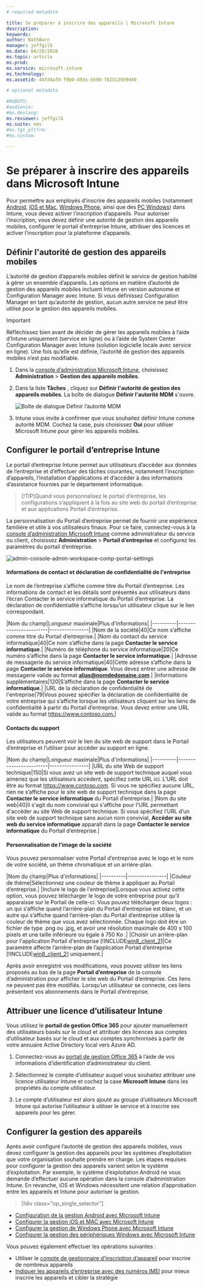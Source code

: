 ```yaml
---
# required metadata

title: Se préparer à inscrire des appareils | Microsoft Intune
description:
keywords:
author: NathBarn
manager: jeffgilb
ms.date: 04/28/2016
ms.topic: article
ms.prod:
ms.service: microsoft-intune
ms.technology:
ms.assetid: 44fd4af0-f9b0-493a-b590-7825139d9d40

# optional metadata

#ROBOTS:
#audience:
#ms.devlang:
ms.reviewer: jeffgilb
ms.suite: ems
#ms.tgt_pltfrm:
#ms.custom:

---
```


# Se préparer à inscrire des appareils dans Microsoft Intune
Pour permettre aux employés d’inscrire des appareils mobiles (notamment [Android](set-up-android-management-with-microsoft-intune.md), [iOS et Mac](set-up-ios-and-mac-management-with-microsoft-intune.md), [Windows Phone](set-up-windows-phone-management-with-microsoft-intune.md), ainsi que des [PC Windows](set-up-windows-device-management-with-microsoft-intune.md)) dans Intune, vous devez activer l’inscription d’appareils. Pour autoriser l’inscription, vous devez définir une autorité de gestion des appareils mobiles, configurer le portail d’entreprise Intune, attribuer des licences et activer l’inscription pour la plateforme d’appareils.

## Définir l'autorité de gestion des appareils mobiles
L’autorité de gestion d’appareils mobiles définit le service de gestion habilité à gérer un ensemble d’appareils. Les options en matière d’autorité de gestion des appareils mobiles incluent Intune en version autonome et Configuration Manager avec Intune. Si vous définissez Configuration Manager en tant qu’autorité de gestion, aucun autre service ne peut être utilisé pour la gestion des appareils mobiles.

>[!IMPORTANT]
> Réfléchissez bien avant de décider de gérer les appareils mobiles à l’aide d’Intune uniquement (service en ligne) ou à l’aide de System Center Configuration Manager avec Intune (solution logicielle locale avec service en ligne). Une fois qu’elle est définie, l’autorité de gestion des appareils mobiles n’est pas modifiable.



1.  Dans la [console d’administration Microsoft Intune](http://manage.microsoft.com), choisissez **Administration** &gt; **Gestion des appareils mobiles**.

2.  Dans la liste **Tâches** , cliquez sur **Définir l'autorité de gestion des appareils mobiles**. La boîte de dialogue **Définir l'autorité MDM** s'ouvre.

    ![Boîte de dialogue Définir l’autorité MDM](../media/intune-mdm-authority.png)

3.  Intune vous invite à confirmer que vous souhaitez définir Intune comme autorité MDM. Cochez la case, puis choisissez **Oui** pour utiliser Microsoft Intune pour gérer les appareils mobiles.

## Configurer le portail d’entreprise Intune

Le portail d’entreprise Intune permet aux utilisateurs d’accéder aux données de l’entreprise et d’effectuer des tâches courantes, notamment l’inscription d’appareils, l’installation d’applications et d’accéder à des informations d’assistance fournies par le département informatique.

> [!TIP]Quand vous personnalisez le portail d’entreprise, les configurations s’appliquent à la fois au site web du portail d’entreprise et aux applications Portail d’entreprise.

La personnalisation du Portail d’entreprise permet de fournir une expérience familière et utile à vos utilisateurs finaux. Pour ce faire, connectez-vous à la [console d’administration Microsoft Intune](https://manage.microsoft.com) comme administrateur du service ou client, choisissez **Administration** &gt; **Portail d’entreprise** et configurez les paramètres du portail d’entreprise.

![admin-console-admin-workspace-comp-portal-settings](../media/cp_sa_cpsetup.PNG)

#### Informations de contact et déclaration de confidentialité de l'entreprise

Le nom de l’entreprise s’affiche comme titre du Portail d’entreprise. Les informations de contact et les détails sont présentés aux utilisateurs dans l’écran Contacter le service informatique du Portail d’entreprise. La déclaration de confidentialité s’affiche lorsqu’un utilisateur clique sur le lien correspondant.

|Nom du champ|Longueur maximale|Plus d'informations|
    |----------|------------------------|----------------|
    |Nom de la société|40|Ce nom s’affiche comme titre du Portail d’entreprise.|
    |Nom du contact du service informatique|40|Ce nom s’affiche dans la page **Contacter le service informatique**.|
    |Numéro de téléphone du service informatique|20|Ce numéro s’affiche dans la page **Contacter le service informatique**.|
    |Adresse de messagerie du service informatique|40|Cette adresse s’affiche dans la page **Contacter le service informatique**. Vous devez entrer une adresse de messagerie valide au format **alias@nomdedomaine.com**.|
    |Informations supplémentaires|120|S’affiche dans la page **Contacter le service informatique**.|
    |URL de la déclaration de confidentialité de l'entreprise|79|Vous pouvez spécifier la déclaration de confidentialité de votre entreprise qui s’affiche lorsque les utilisateurs cliquent sur les liens de confidentialité à partir du Portail d’entreprise. Vous devez entrer une URL valide au format https://www.contoso.com.|

#### Contacts du support
Les utilisateurs peuvent voir le lien du site web de support dans le Portail d’entreprise et l’utiliser pour accéder au support en ligne.

|Nom du champ|Longueur maximale|Plus d'informations|
    |----------|------------------------|----------------|
    |URL du site Web de support technique|150|Si vous avez un site web de support technique auquel vous aimeriez que les utilisateurs accèdent, spécifiez cette URL ici. L’URL doit être au format https://www.contoso.com. Si vous ne spécifiez aucune URL, rien ne s’affiche pour le site web de support technique dans la page **Contacter le service informatique** du Portail d’entreprise.|
    |Nom du site web|40|Il s'agit du nom convivial qui s'affiche pour l'URL permettant d'accéder au site Web de support technique. Si vous spécifiez l’URL d’un site web de support technique sans aucun nom convivial, **Accéder au site web du service informatique** apparaît dans la page **Contacter le service informatique** du Portail d’entreprise.|


#### Personnalisation de l’image de la société

Vous pouvez personnaliser votre Portail d’entreprise avec le logo et le nom de votre société, un thème chromatique et un arrière-plan.

|Nom du champ|Plus d'informations|
    |----------|----------------|
    |Couleur de thème|Sélectionnez une couleur de thème à appliquer au Portail d’entreprise.|
    |Inclure le logo de l'entreprise|Lorsque vous activez cette option, vous pouvez télécharger le logo de votre entreprise pour qu’il apparaisse sur le Portail de celle-ci. Vous pouvez télécharger deux logos : un qui s’affiche quand l’arrière-plan du Portail d’entreprise est blanc, et un autre qui s’affiche quand l’arrière-plan du Portail d’entreprise utilise la couleur de thème que vous avez sélectionnée. Chaque logo doit être un fichier de type .png ou .jpg, et avoir une résolution maximale de 400 x 100 pixels et une taille inférieure ou égale à 750 Ko .|
    |Choisir un arrière-plan pour l'application Portail d'entreprise [!INCLUDE[win8_client_2](../includes/win8_client_2_md.md)]|Ce paramètre affecte l’arrière-plan de l’application Portail d’entreprise [!INCLUDE[win8_client_2](../includes/win8_client_2_md.md)] uniquement.|


Après avoir enregistré vos modifications, vous pouvez utiliser les liens proposés au bas de la page **Portail d’entreprise** de la console d’administration pour afficher le site web du Portail d’entreprise. Ces liens ne peuvent pas être modifiés. Lorsqu’un utilisateur se connecte, ces liens présentent vos abonnements dans le Portail d’entreprise.

## Attribuer une licence d’utilisateur Intune

Vous utilisez le **portail de gestion Office 365** pour ajouter manuellement des utilisateurs basés sur le cloud et attribuer des licences aux comptes d’utilisateur basés sur le cloud et aux comptes synchronisés à partir de votre annuaire Active Directory local vers Azure AD.

1.  Connectez-vous au [portail de gestion Office 365](https://portal.office.com/Admin/Default.aspx) à l’aide de vos informations d’identification d’administrateur du client.

2.  Sélectionnez le compte d’utilisateur auquel vous souhaitez attribuer une licence utilisateur Intune et cochez la case **Microsoft Intune** dans les propriétés du compte utilisateur.

3.  Le compte d’utilisateur est alors ajouté au groupe d’utilisateurs Microsoft Intune qui autorise l’utilisateur à utiliser le service et à inscrire ses appareils pour les gérer.

## Configurer la gestion des appareils
Après avoir configuré l’autorité de gestion des appareils mobiles, vous devez configurer la gestion des appareils pour les systèmes d’exploitation que votre organisation souhaite prendre en charge. Les étapes requises pour configurer la gestion des appareils varient selon le système d’exploitation. Par exemple, le système d’exploitation Android ne vous demande d’effectuer aucune opération dans la console d’administration Intune. En revanche, iOS et Windows nécessitent une relation d’approbation entre les appareils et Intune pour autoriser la gestion.

> [!div class="op_single_selector"]
- [Configuration de la gestion Android avec Microsoft Intune](set-up-android-management-with-microsoft-intune.md)
- [Configurer la gestion iOS et MAC avec Microsoft Intune](set-up-ios-and-mac-management-with-microsoft-intune.md)
- [Configurer la gestion de Windows Phone avec Microsoft Intune](set-up-windows-phone-management-with-microsoft-intune.md)
- [Configurer la gestion des périphériques Windows avec Microsoft Intune](set-up-windows-device-management-with-microsoft-intune.md)

Vous pouvez également effectuer les opérations suivantes :
 - Utiliser le [compte de gestionnaire d’inscription d’appareil](enroll-corporate-owned-devices-with-the-device-enrollment-manager-in-microsoft-intune.md) pour inscrire de nombreux appareils
 - [Indiquer les appareils d’entreprise avec des numéros IMEI](specify-corporate-owned-devices-with-international-mobile-equipment-identity-imei-numbers.md) pour mieux inscrire les appareils et cibler la stratégie


<!--HONumber=Jun16_HO1-->



